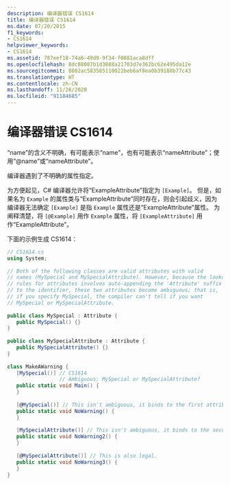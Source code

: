 ```yaml
---
description: 编译器错误 CS1614
title: 编译器错误 CS1614
ms.date: 07/20/2015
f1_keywords:
- CS1614
helpviewer_keywords:
- CS1614
ms.assetid: 787eef18-74a6-49d9-9f34-f0881aca8dff
ms.openlocfilehash: 8dc88087b1d3888a21703d7e362bc62e495da12e
ms.sourcegitcommit: 0802ac583585110022beb6af8ea0b39188b77c43
ms.translationtype: HT
ms.contentlocale: zh-CN
ms.lasthandoff: 11/26/2020
ms.locfileid: "91184685"
---
```

# <a name="compiler-error-cs1614"></a>编译器错误 CS1614

“name”的含义不明确，有可能表示“name”，也有可能表示“nameAttribute”；使用“@name”或“nameAttribute”。
  
 编译器遇到了不明确的属性指定。  
  
 为方便起见，C# 编译器允许将“ExampleAttribute”指定为 `[Example]`。 但是，如果名为 `Example` 的属性类与“ExampleAttribute”同时存在，则会引起歧义，因为编译器无法确定 `[Example]` 是指 `Example` 属性还是“ExampleAttribute”属性。 为阐释清楚，将 `[@Example]` 用作 `Example` 属性，将 `[ExampleAttribute]` 用作“ExampleAttribute”。  
  
 下面的示例生成 CS1614：  
  
```csharp  
// CS1614.cs  
using System;  
  
// Both of the following classes are valid attributes with valid  
// names (MySpecial and MySpecialAttribute). However, because the lookup  
// rules for attributes involves auto-appending the 'Attribute' suffix  
// to the identifier, these two attributes become ambiguous; that is,  
// if you specify MySpecial, the compiler can't tell if you want  
// MySpecial or MySpecialAttribute.  
  
public class MySpecial : Attribute {  
   public MySpecial() {}  
}  
  
public class MySpecialAttribute : Attribute {  
   public MySpecialAttribute() {}  
}  
  
class MakeAWarning {  
   [MySpecial()] // CS1614  
                 // Ambiguous: MySpecial or MySpecialAttribute?  
   public static void Main() {  
   }  
  
   [@MySpecial()] // This isn't ambiguous, it binds to the first attribute above.  
   public static void NoWarning() {  
   }  
  
   [MySpecialAttribute()] // This isn't ambiguous, it binds to the second attribute above.  
   public static void NoWarning2() {  
   }  
  
   [@MySpecialAttribute()] // This is also legal.  
   public static void NoWarning3() {  
   }  
}  
```
